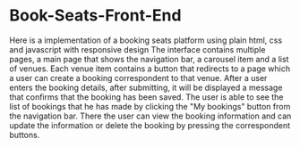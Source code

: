 # Book-Seats-Front-End

Here is a implementation of a booking seats platform using plain html, css and javascript with responsive design
The interface contains multiple pages, a main page that shows the navigation bar, a carousel item and a list of venues.
Each venue item contains a button that redirects to a page which a user can create a booking correspondent to that venue.
After a user enters the booking details, after submitting, it will be displayed a message that confirms that the booking has been saved.
The user is able to see the list of bookings that he has made by clicking the "My bookings" button from the navigation bar.
There the user can view the booking information and can update the information or delete the booking by pressing the correspondent buttons.
